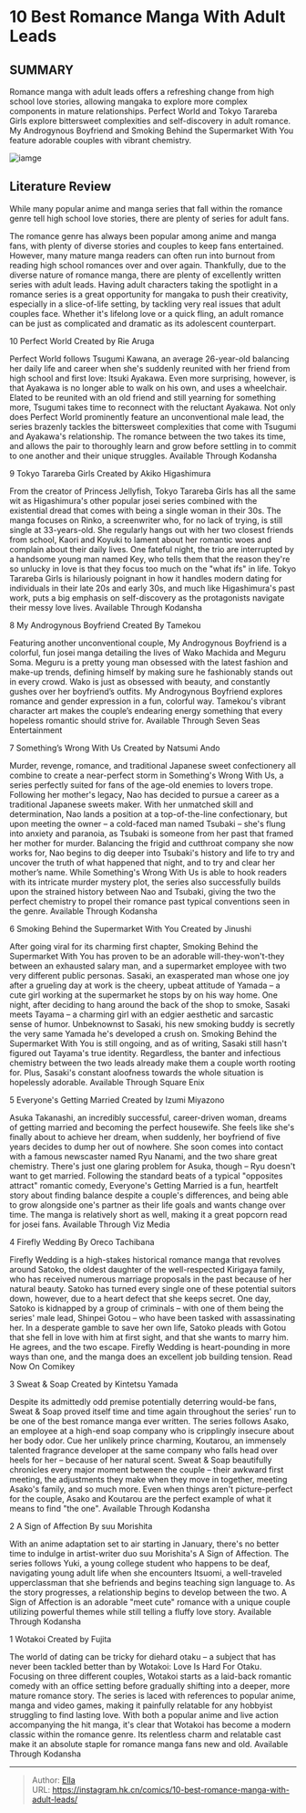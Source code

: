 # 10 Best Romance Manga With Adult Leads


## SUMMARY 


 Romance manga with adult leads offers a refreshing change from high school love stories, allowing mangaka to explore more complex components in mature relationships. 
Perfect World
 and 
Tokyo Tarareba Girls
 explore bittersweet complexities and self-discovery in adult romance. 
My Androgynous Boyfriend
 and
 Smoking Behind the Supermarket With You
 feature adorable couples with vibrant chemistry. 

![iamge](https://static1.srcdn.com/wordpress/wp-content/uploads/2023/12/untitled-design-1-8.jpg)

## Literature Review

While many popular anime and manga series that fall within the romance genre tell high school love stories, there are plenty of series for adult fans.




The romance genre has always been popular among anime and manga fans, with plenty of diverse stories and couples to keep fans entertained. However, many mature manga readers can often run into burnout from reading high school romances over and over again. Thankfully, due to the diverse nature of romance manga, there are plenty of excellently written series with adult leads.
Having adult characters taking the spotlight in a romance series is a great opportunity for mangaka to push their creativity, especially in a slice-of-life setting, by tackling very real issues that adult couples face. Whether it&#39;s lifelong love or a quick fling, an adult romance can be just as complicated and dramatic as its adolescent counterpart.









 








 10  Perfect World 
Created by Rie Aruga
        

Perfect World follows Tsugumi Kawana, an average 26-year-old balancing her daily life and career when she&#39;s suddenly reunited with her friend from high school and first love: Itsuki Ayakawa. Even more surprising, however, is that Ayakawa is no longer able to walk on his own, and uses a wheelchair. Elated to be reunited with an old friend and still yearning for something more, Tsugumi takes time to reconnect with the reluctant Ayakawa.
Not only does Perfect World prominently feature an unconventional male lead, the series brazenly tackles the bittersweet complexities that come with Tsugumi and Ayakawa&#39;s relationship. The romance between the two takes its time, and allows the pair to thoroughly learn and grow before settling in to commit to one another and their unique struggles.
Available Through Kodansha





 9  Tokyo Tarareba Girls 
Created by Akiko Higashimura
        

From the creator of Princess Jellyfish, Tokyo Tarareba Girls has all the same wit as Higashimura&#39;s other popular josei series combined with the existential dread that comes with being a single woman in their 30s. The manga focuses on Rinko, a screenwriter who, for no lack of trying, is still single at 33-years-old. She regularly hangs out with her two closest friends from school, Kaori and Koyuki to lament about her romantic woes and complain about their daily lives.
One fateful night, the trio are interrupted by a handsome young man named Key, who tells them that the reason they&#39;re so unlucky in love is that they focus too much on the &#34;what ifs&#34; in life. Tokyo Tarareba Girls is hilariously poignant in how it handles modern dating for individuals in their late 20s and early 30s, and much like Higashimura&#39;s past work, puts a big emphasis on self-discovery as the protagonists navigate their messy love lives.
Available Through Kodansha





 8  My Androgynous Boyfriend 
Created By Tamekou
        

Featuring another unconventional couple, My Androgynous Boyfriend is a colorful, fun josei manga detailing the lives of Wako Machida and Meguru Soma. Meguru is a pretty young man obsessed with the latest fashion and make-up trends, defining himself by making sure he fashionably stands out in every crowd. Wako is just as obsessed with beauty, and constantly gushes over her boyfriend’s outfits. My Androgynous Boyfriend explores romance and gender expression in a fun, colorful way. Tamekou&#39;s vibrant character art makes the couple’s endearing energy something that every hopeless romantic should strive for.
Available Through Seven Seas Entertainment





 7  Something’s Wrong With Us 
Created by Natsumi Ando


 







Murder, revenge, romance, and traditional Japanese sweet confectionery all combine to create a near-perfect storm in Something&#39;s Wrong With Us, a series perfectly suited for fans of the age-old enemies to lovers trope. Following her mother&#39;s legacy, Nao has decided to pursue a career as a traditional Japanese sweets maker. With her unmatched skill and determination, Nao lands a position at a top-of-the-line confectionary, but upon meeting the owner – a cold-faced man named Tsubaki – she&#39;s flung into anxiety and paranoia, as Tsubaki is someone from her past that framed her mother for murder.
Balancing the frigid and cutthroat company she now works for, Nao begins to dig deeper into Tsubaki&#39;s history and life to try and uncover the truth of what happened that night, and to try and clear her mother’s name. While Something&#39;s Wrong With Us is able to hook readers with its intricate murder mystery plot, the series also successfully builds upon the strained history between Nao and Tsubaki, giving the two the perfect chemistry to propel their romance past typical conventions seen in the genre.
Available Through Kodansha





 6  Smoking Behind the Supermarket With You 
Created by Jinushi
        

After going viral for its charming first chapter, Smoking Behind the Supermarket With You has proven to be an adorable will-they-won&#39;t-they between an exhausted salary man, and a supermarket employee with two very different public personas. Sasaki, an exasperated man whose one joy after a grueling day at work is the cheery, upbeat attitude of Yamada – a cute girl working at the supermarket he stops by on his way home. One night, after deciding to hang around the back of the shop to smoke, Sasaki meets Tayama – a charming girl with an edgier aesthetic and sarcastic sense of humor. Unbeknownst to Sasaki, his new smoking buddy is secretly the very same Yamada he&#39;s developed a crush on.
Smoking Behind the Supermarket With You is still ongoing, and as of writing, Sasaki still hasn&#39;t figured out Tayama&#39;s true identity. Regardless, the banter and infectious chemistry between the two leads already make them a couple worth rooting for. Plus, Sasaki&#39;s constant aloofness towards the whole situation is hopelessly adorable.
Available Through Square Enix





 5  Everyone&#39;s Getting Married 
Created by Izumi Miyazono
        

Asuka Takanashi, an incredibly successful, career-driven woman, dreams of getting married and becoming the perfect housewife. She feels like she&#39;s finally about to achieve her dream, when suddenly, her boyfriend of five years decides to dump her out of nowhere. She soon comes into contact with a famous newscaster named Ryu Nanami, and the two share great chemistry. There&#39;s just one glaring problem for Asuka, though – Ryu doesn&#39;t want to get married.
Following the standard beats of a typical &#34;opposites attract&#34; romantic comedy, Everyone&#39;s Getting Married is a fun, heartfelt story about finding balance despite a couple&#39;s differences, and being able to grow alongside one&#39;s partner as their life goals and wants change over time. The manga is relatively short as well, making it a great popcorn read for josei fans.
Available Through Viz Media





 4  Firefly Wedding 
By Oreco Tachibana
        

Firefly Wedding is a high-stakes historical romance manga that revolves around Satoko, the oldest daughter of the well-respected Kirigaya family, who has received numerous marriage proposals in the past because of her natural beauty. Satoko has turned every single one of these potential suitors down, however, due to a heart defect that she keeps secret. One day, Satoko is kidnapped by a group of criminals – with one of them being the series&#39; male lead, Shinpei Gotou – who have been tasked with assassinating her.
In a desperate gamble to save her own life, Satoko pleads with Gotou that she fell in love with him at first sight, and that she wants to marry him. He agrees, and the two escape. Firefly Wedding is heart-pounding in more ways than one, and the manga does an excellent job building tension.
Read Now On Comikey





 3  Sweat &amp; Soap 
Created by Kintetsu Yamada
        

Despite its admittedly odd premise potentially deterring would-be fans, Sweat &amp; Soap proved itself time and time again throughout the series&#39; run to be one of the best romance manga ever written. The series follows Asako, an employee at a high-end soap company who is cripplingly insecure about her body odor. Cue her unlikely prince charming, Koutarou, an immensely talented fragrance developer at the same company who falls head over heels for her – because of her natural scent.
Sweat &amp; Soap beautifully chronicles every major moment between the couple – their awkward first meeting, the adjustments they make when they move in together, meeting Asako&#39;s family, and so much more. Even when things aren&#39;t picture-perfect for the couple, Asako and Koutarou are the perfect example of what it means to find &#34;the one&#34;.
Available Through Kodansha





 2  A Sign of Affection 
By suu Morishita
        

With an anime adaptation set to air starting in January, there&#39;s no better time to indulge in artist-writer duo suu Morishita&#39;s A Sign of Affection. The series follows Yuki, a young college student who happens to be deaf, navigating young adult life when she encounters Itsuomi, a well-traveled upperclassman that she befriends and begins teaching sign language to.
As the story progresses, a relationship begins to develop between the two. A Sign of Affection is an adorable &#34;meet cute&#34; romance with a unique couple utilizing powerful themes while still telling a fluffy love story.
Available Through Kodansha





 1  Wotakoi 
Created by Fujita


 







The world of dating can be tricky for diehard otaku – a subject that has never been tackled better than by Wotakoi: Love Is Hard For Otaku. Focusing on three different couples, Wotakoi starts as a laid-back romantic comedy with an office setting before gradually shifting into a deeper, more mature romance story. The series is laced with references to popular anime, manga and video games, making it painfully relatable for any hobbyist struggling to find lasting love.
With both a popular anime and live action accompanying the hit manga, it&#39;s clear that Wotakoi has become a modern classic within the romance genre. Its relentless charm and relatable cast make it an absolute staple for romance manga fans new and old.
Available Through Kodansha

---

> Author: [Ella](https://instagram.hk.cn/)  
> URL: https://instagram.hk.cn/comics/10-best-romance-manga-with-adult-leads/  

